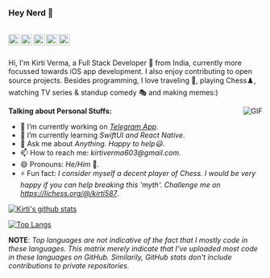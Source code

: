 ### Hey Nerd 👋

<br/>

<a href="https://www.linkedin.com/in/kirti-verma-05aaa6149/">
  <img align="left" alt="Kirti's LinkedIN" width="22px" src="https://cdn.jsdelivr.net/npm/simple-icons@v3/icons/linkedin.svg" />
</a>
<a href="https://t.me/TheKirtiVerma">
  <img align="left" alt="Kirti's Telegram" width="22px" src="https://cdn.jsdelivr.net/npm/simple-icons@v3/icons/telegram.svg" />
</a>
<a href="https://leetcode.com/danglingp0inter1/">
  <img align="left" alt="Kirti's Leetcode" width="22px" src="https://cdn.jsdelivr.net/npm/simple-icons@v3/icons/leetcode.svg" />
</a>
<a href="https://www.hackerrank.com/danglingP0inter">
  <img align="left" alt="Kirti's Leetcode" width="22px" src="https://cdn.jsdelivr.net/npm/simple-icons@3.4.1/icons/hackerrank.svg" />
</a>
<a href="https://www.facebook.com/kirti.verma.3785/">
  <img align="left" alt="Kirti's Lichess" width="22px" src="https://cdn.jsdelivr.net/npm/simple-icons@3.4.1/icons/facebook.svg" />
</a>

<br/>
<br/>

Hi, I'm Kirti Verma, a Full Stack Developer 🚀 from India, currently more focussed towards iOS app development. I also enjoy contributing to open source projects. Besides programming, I love traveling 🌄, playing Chess♟️, watching TV series & standup comedy 🎭 and making memes:)

  <img align="right" alt="GIF" src="https://media.giphy.com/media/836HiJc7pgzy8iNXCn/giphy.gif" />

**Talking about Personal Stuffs:**

- 🔭 I’m currently working on _[Telegram App](https://github.com/danglingP0inter/Telegram-iOS)_.
- 🌱 I’m currently learning _SwiftUI and React Native_.
- 💬 Ask me about _Anything. Happy to help😃_.
- 📫 How to reach me: _kirtiverma603@gmail.com_.
- 😄 Pronouns: _He/Him_ 🤗.
- ⚡ Fun fact: _I consider myself a decent player of Chess. I would be very happy if you can help breaking this 'myth'. Challenge me on https://lichess.org/@/kirti587_.

[![Kirti's github stats](https://github-readme-stats.vercel.app/api?username=danglingP0inter&count_private=true&show_icons=true&theme=radical)](https://github.com/anuraghazra/github-readme-stats)

[![Top Langs](https://github-readme-stats.vercel.app/api/top-langs/?username=danglingP0inter&layout=compact&theme=radical)](https://github.com/anuraghazra/github-readme-stats)

**NOTE**: _Top languages are not indicative of the fact that I mostly code in these languages. This matrix merely indicate that I've uploaded most code in these languages on GitHub. Similarily, GitHub stats don't include contributions to private repositories._
